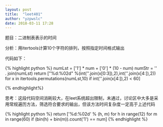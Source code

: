```yaml
---
layout: post
title:  "leet401"
author: "yzpwslc"
date: 2018-03-11 17:28
---
```


<p>题目：二进制表表示的时间</p>
<p>分析：用itertools计算10个字符的排列，按照指定时间格式输出</p>
<p>代码如下：</p>
{% highlight python %}
        numLst = ['1'] * num + ['0'] * (10 - num)
        numStr = '' . join(numLst)
        return  ["%d:%02d" %(int(''.join(x[0:3]),2),int(''.join(x[4:]),2)) for x in itertools.permutations(numLst,10) if int(''.join(x[4:]),2) < 60]

{% endhighlight%}
<p>思考：这段代码空间消耗较大，在leet系统超出限制，未通过，讨论区中大多是采用常规遍历方法，筛选符合要求的输出，但该方法时间复杂度一定高于上述代码</p>
{% highlight python %}
    return ['%d:%02d' % (h, m) for h in range(12) for m in range(60) if (bin(h) + bin(m)).count('1') == num] 
{% endhighlight %}
